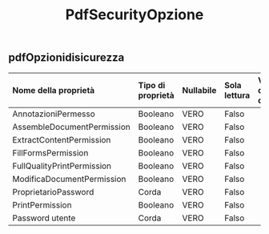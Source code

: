 ﻿---
title: PdfSecurityOpzione
second_title: Aspose.Cells Cloud Documen
type: docs
url: /it/specification/model/pdfsecurityoptions/
description: "Aspose.Cells Specifica del modello cloud: PdfSecurityOptions. Gestisci facilmente Excel e altri fogli di calcolo con funzionalità come apertura, generazione, modifica, divisione, unione, confronto e conversione"
weight: 50
---
## **pdfOpzionidisicurezza**

 

| Nome della proprietà| Tipo di proprietà| Nullabile| Sola lettura| Valore di default| Descrizione|
|:- |:- |:- |:- |:- |:- |
| AnnotazioniPermesso| Booleano| VERO| Falso|||
|AssembleDocumentPermission| Booleano| VERO| Falso|||
| ExtractContentPermission| Booleano| VERO| Falso|||
| FillFormsPermission| Booleano| VERO| Falso|||
| FullQualityPrintPermission| Booleano| VERO| Falso|||
| ModificaDocumentPermission| Booleano| VERO| Falso|||
| ProprietarioPassword| Corda| VERO| Falso|||
| PrintPermission| Booleano| VERO| Falso|||
| Password utente| Corda| VERO| Falso|||

